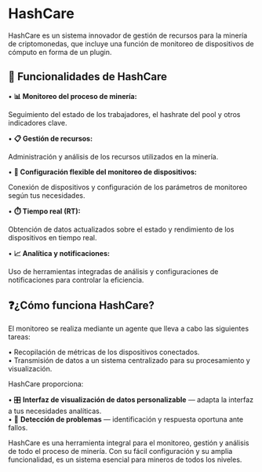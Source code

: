 # HashCare  

HashCare es un sistema innovador de gestión de recursos para la minería de criptomonedas, que incluye una función de monitoreo de dispositivos de cómputo en forma de un plugin.  

## 🚀 Funcionalidades de HashCare  

• **📊 Monitoreo del proceso de minería:**  

Seguimiento del estado de los trabajadores, el hashrate del pool y otros indicadores clave.  

• **📋 Gestión de recursos:**  

Administración y análisis de los recursos utilizados en la minería.  

• **🔌 Configuración flexible del monitoreo de dispositivos:**  

Conexión de dispositivos y configuración de los parámetros de monitoreo según tus necesidades.  

• **⏱️ Tiempo real (RT):**  

Obtención de datos actualizados sobre el estado y rendimiento de los dispositivos en tiempo real.  

• **📈 Analítica y notificaciones:**  

Uso de herramientas integradas de análisis y configuraciones de notificaciones para controlar la eficiencia.  

## ❓¿Cómo funciona HashCare?  

El monitoreo se realiza mediante un agente que lleva a cabo las siguientes tareas:  

• Recopilación de métricas de los dispositivos conectados.  
• Transmisión de datos a un sistema centralizado para su procesamiento y visualización.  

HashCare proporciona:  

• 🎛️ **Interfaz de visualización de datos personalizable** — adapta la interfaz a tus necesidades analíticas.  
• 🚨 **Detección de problemas** — identificación y respuesta oportuna ante fallos.  

HashCare es una herramienta integral para el monitoreo, gestión y análisis de todo el proceso de minería. Con su fácil configuración y su amplia funcionalidad, es un sistema esencial para mineros de todos los niveles.  
